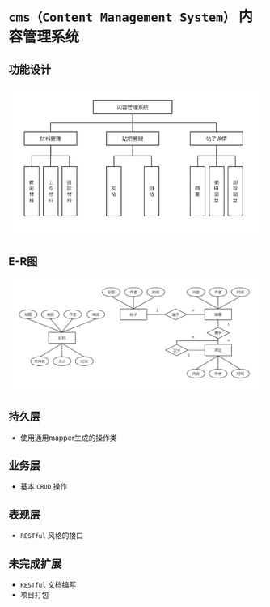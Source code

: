 # ```cms（Content Management System）``` 内容管理系统

## 功能设计
![](docs/img/cms.jpg)

## E-R图
![](docs/img/cms-ER.jpg)

## 持久层  
- 使用通用mapper生成的操作类

## 业务层
- 基本 ```CRUD``` 操作

## 表现层
- ```RESTful``` 风格的接口

## 未完成扩展
- ```RESTful``` 文档编写
- 项目打包